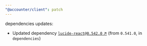 ```yaml
---
"@accounter/client": patch
---
```

dependencies updates:
  - Updated dependency [`lucide-react@0.542.0` ↗︎](https://www.npmjs.com/package/lucide-react/v/0.542.0) (from `0.541.0`, in `dependencies`)
